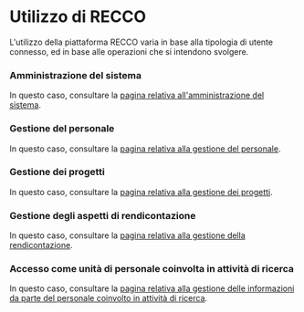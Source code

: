 # Utilizzo di RECCO

L'utilizzo della piattaforma RECCO varia in base alla tipologia di utente connesso, ed in base alle operazioni che si intendono svolgere.

### Amministrazione del sistema ###

In questo caso, consultare la [pagina relativa all'amministrazione del sistema](utilizzo_amministratore.md).

### Gestione del personale ###

In questo caso, consultare la [pagina relativa alla gestione del personale](utilizzo_gestionepersonale.md).

### Gestione dei progetti ###

In questo caso, consultare la [pagina relativa alla gestione dei progetti](utilizzo_gestioneprogetti.md).

### Gestione degli aspetti di rendicontazione ###

In questo caso, consultare la [pagina relativa alla gestione della rendicontazione](utilizzo_gestionerendicontazione.md).

### Accesso come unità di personale coinvolta in attività di ricerca ###

In questo caso, consultare la [pagina relativa alla gestione delle informazioni da parte del personale coinvolto in attività di ricerca](utilizzo_my.md).

